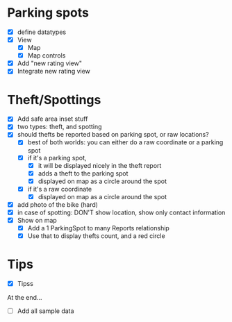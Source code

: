 # Parking spots
- [x] define datatypes
- [x] View
    - [x] Map
    - [x] Map controls
- [x] Add "new rating view"
- [x] Integrate new rating view 

# Theft/Spottings
- [x] Add safe area inset stuff
- [x] two types: theft, and spotting
- [x] should thefts be reported based on parking spot, or raw locations?
    - [x] best of both worlds: you can either do a raw coordinate or a parking spot
    - [x] if it's a parking spot, 
        - [x] it will be displayed nicely in the theft report
        - [x] adds a theft to the parking spot
        - [x] displayed on map as a circle around the spot
    - [x] if it's a raw coordinate
        - [x]  displayed on map as a circle around the spot
- [x] add photo of the bike (hard)
- [x] in case of spotting: DON'T show location, show only contact information
- [x] Show on map
    - [x] Add a 1 ParkingSpot to many Reports relationship
    - [x] Use that to display thefts count, and a red circle

# Tips
- [x] Tipss

At the end...
- [ ] Add all sample data
